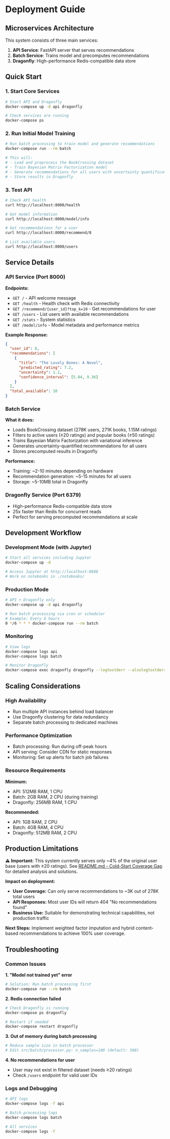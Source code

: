# Deployment Guide

## Microservices Architecture

This system consists of three main services:

1. **API Service**: FastAPI server that serves recommendations
2. **Batch Service**: Trains model and precomputes recommendations  
3. **Dragonfly**: High-performance Redis-compatible data store

## Quick Start

### 1. Start Core Services
```bash
# Start API and Dragonfly
docker-compose up -d api dragonfly

# Check services are running
docker-compose ps
```

### 2. Run Initial Model Training
```bash
# Run batch processing to train model and generate recommendations
docker-compose run --rm batch

# This will:
# - Load and preprocess the BookCrossing dataset
# - Train Bayesian Matrix Factorization model
# - Generate recommendations for all users with uncertainty quantification
# - Store results in Dragonfly
```

### 3. Test API
```bash
# Check API health
curl http://localhost:8000/health

# Get model information
curl http://localhost:8000/model/info

# Get recommendations for a user
curl http://localhost:8000/recommend/8

# List available users
curl http://localhost:8000/users
```

## Service Details

### API Service (Port 8000)

**Endpoints:**
- `GET /` - API welcome message
- `GET /health` - Health check with Redis connectivity
- `GET /recommend/{user_id}?top_k=10` - Get recommendations for user
- `GET /users` - List users with available recommendations
- `GET /stats` - System statistics
- `GET /model/info` - Model metadata and performance metrics

**Example Response:**
```json
{
  "user_id": 8,
  "recommendations": [
    {
      "title": "The Lovely Bones: A Novel",
      "predicted_rating": 7.2,
      "uncertainty": 1.1,
      "confidence_interval": [5.04, 9.36]
    }
  ],
  "total_available": 10
}
```

### Batch Service

**What it does:**
- Loads BookCrossing dataset (278K users, 271K books, 1.15M ratings)
- Filters to active users (≥20 ratings) and popular books (≥50 ratings)  
- Trains Bayesian Matrix Factorization with variational inference
- Generates uncertainty-quantified recommendations for all users
- Stores precomputed results in Dragonfly

**Performance:**
- Training: ~2-10 minutes depending on hardware
- Recommendation generation: ~5-15 minutes for all users
- Storage: ~5-10MB total in Dragonfly

### Dragonfly Service (Port 6379)

- High-performance Redis-compatible data store
- 25x faster than Redis for concurrent reads
- Perfect for serving precomputed recommendations at scale

## Development Workflow

### Development Mode (with Jupyter)
```bash
# Start all services including Jupyter
docker-compose up -d

# Access Jupyter at http://localhost:8888
# Work on notebooks in ./notebooks/
```

### Production Mode
```bash
# API + Dragonfly only
docker-compose up -d api dragonfly

# Run batch processing via cron or scheduler
# Example: Every 6 hours
0 */6 * * * docker-compose run --rm batch
```

### Monitoring
```bash
# View logs
docker-compose logs api
docker-compose logs batch

# Monitor Dragonfly
docker-compose exec dragonfly dragonfly --logtostderr --alsologtostderr --v=1
```

## Scaling Considerations

### High Availability
- Run multiple API instances behind load balancer
- Use Dragonfly clustering for data redundancy
- Separate batch processing to dedicated machines

### Performance Optimization
- Batch processing: Run during off-peak hours
- API serving: Consider CDN for static responses
- Monitoring: Set up alerts for batch job failures

### Resource Requirements

**Minimum:**
- API: 512MB RAM, 1 CPU
- Batch: 2GB RAM, 2 CPU (during training)
- Dragonfly: 256MB RAM, 1 CPU

**Recommended:**
- API: 1GB RAM, 2 CPU
- Batch: 4GB RAM, 4 CPU
- Dragonfly: 512MB RAM, 2 CPU

## Production Limitations

**⚠️ Important:** This system currently serves only ~4% of the original user base (users with ≥20 ratings). See [README.md - Cold-Start Coverage Gap](README.md#major-limitation-cold-start-user-coverage-gap) for detailed analysis and solutions.

**Impact on deployment:**
- **User Coverage:** Can only serve recommendations to ~3K out of 278K total users
- **API Responses:** Most user IDs will return 404 "No recommendations found" 
- **Business Use:** Suitable for demonstrating technical capabilities, not production traffic

**Next Steps:** Implement weighted factor imputation and hybrid content-based recommendations to achieve 100% user coverage.

## Troubleshooting

### Common Issues

**1. "Model not trained yet" error**
```bash
# Solution: Run batch processing first
docker-compose run --rm batch
```

**2. Redis connection failed**
```bash
# Check Dragonfly is running
docker-compose ps dragonfly

# Restart if needed
docker-compose restart dragonfly
```

**3. Out of memory during batch processing**
```bash
# Reduce sample size in batch processor
# Edit src/batch/processor.py: n_samples=100 (default: 500)
```

**4. No recommendations for user**
- User may not exist in filtered dataset (needs ≥20 ratings)
- Check `/users` endpoint for valid user IDs

### Logs and Debugging
```bash
# API logs
docker-compose logs -f api

# Batch processing logs  
docker-compose logs batch

# All services
docker-compose logs -f
```